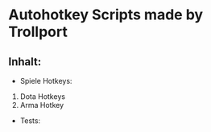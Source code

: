 # Autohotkey Scripts made by Trollport
## Inhalt:
* Spiele Hotkeys:
1. Dota Hotkeys
2. Arma Hotkey
* Tests:
